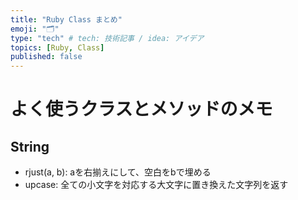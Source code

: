 ```yaml
---
title: "Ruby Class まとめ"
emoji: "🗂"
type: "tech" # tech: 技術記事 / idea: アイデア
topics: [Ruby, Class]
published: false
---
```


# よく使うクラスとメソッドのメモ

## String

- rjust(a, b): aを右揃えにして、空白をbで埋める
- upcase: 全ての小文字を対応する大文字に置き換えた文字列を返す
